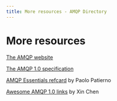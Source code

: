 ```yaml
---
title: More resources - AMQP Directory
---
```


<div id="-category-opener" markdown="1">

# More resources

</div>

<div class="resources" markdown="1">

[The AMQP website](https://www.amqp.org/)

[The AMQP 1.0 specification](https://docs.oasis-open.org/amqp/core/v1.0/amqp-core-overview-v1.0.html)

[AMQP Essentials refcard](https://dzone.com/refcardz/amqp-essentials) by Paolo Patierno

[Awesome AMQP 1.0 links](https://github.com/xinchen10/awesome-amqp) by Xin Chen

</div>
